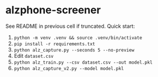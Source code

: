 # alzphone-screener
See README in previous cell if truncated. Quick start:
1) `python -m venv .venv && source .venv/bin/activate`
2) `pip install -r requirements.txt`
3) `python alz_capture.py --seconds 5 --no-preview`
4) Edit `dataset.csv`
5) `python alz_train.py --csv dataset.csv --out model.pkl`
6) `python alz_capture_v2.py --model model.pkl`

